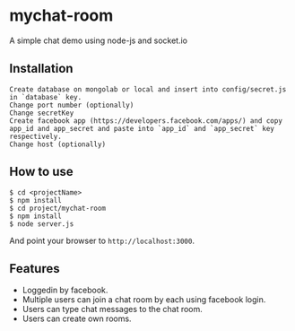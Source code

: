 # mychat-room
A simple chat demo using node-js and socket.io

## Installation

```
Create database on mongolab or local and insert into config/secret.js in `database` key.
Change port number (optionally)
Change secretKey
Create facebook app (https://developers.facebook.com/apps/) and copy app_id and app_secret and paste into `app_id` and `app_secret` key respectively.
Change host (optionally)
```

## How to use

```
$ cd <projectName>
$ npm install
$ cd project/mychat-room
$ npm install
$ node server.js
```

And point your browser to `http://localhost:3000`.

## Features

- Loggedin by facebook.
- Multiple users can join a chat room by each using facebook login.
- Users can type chat messages to the chat room.
- Users can create own rooms.
